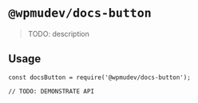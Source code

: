 # `@wpmudev/docs-button`

> TODO: description

## Usage

```
const docsButton = require('@wpmudev/docs-button');

// TODO: DEMONSTRATE API
```
